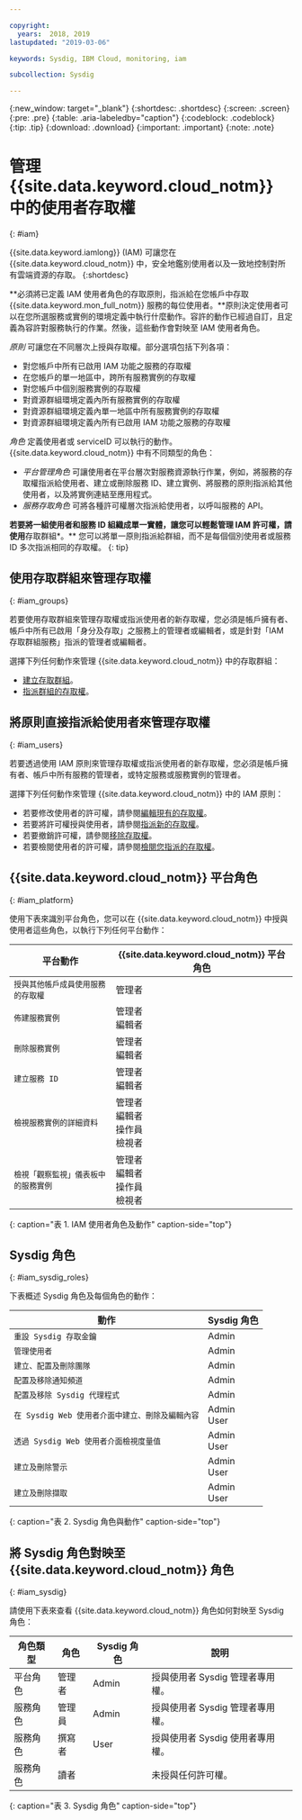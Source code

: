 ```yaml
---

copyright:
  years:  2018, 2019
lastupdated: "2019-03-06"

keywords: Sysdig, IBM Cloud, monitoring, iam

subcollection: Sysdig

---
```


{:new_window: target="_blank"}
{:shortdesc: .shortdesc}
{:screen: .screen}
{:pre: .pre}
{:table: .aria-labeledby="caption"}
{:codeblock: .codeblock}
{:tip: .tip}
{:download: .download}
{:important: .important}
{:note: .note}

 
# 管理 {{site.data.keyword.cloud_notm}} 中的使用者存取權
{: #iam}

{{site.data.keyword.iamlong}} (IAM) 可讓您在 {{site.data.keyword.cloud_notm}} 中，安全地鑑別使用者以及一致地控制對所有雲端資源的存取。
{:shortdesc}

**必須將已定義 IAM 使用者角色的存取原則，指派給在您帳戶中存取 {{site.data.keyword.mon_full_notm}} 服務的每位使用者。**原則決定使用者可以在您所選服務或實例的環境定義中執行什麼動作。容許的動作已經過自訂，且定義為容許對服務執行的作業。然後，這些動作會對映至 IAM 使用者角色。

*原則* 可讓您在不同層次上授與存取權。部分選項包括下列各項： 

* 對您帳戶中所有已啟用 IAM 功能之服務的存取權
* 在您帳戶的單一地區中，跨所有服務實例的存取權
* 對您帳戶中個別服務實例的存取權
* 對資源群組環境定義內所有服務實例的存取權
* 對資源群組環境定義內單一地區中所有服務實例的存取權
* 對資源群組環境定義內所有已啟用 IAM 功能之服務的存取權

*角色* 定義使用者或 serviceID 可以執行的動作。{{site.data.keyword.cloud_notm}} 中有不同類型的角色：
* *平台管理角色* 可讓使用者在平台層次對服務資源執行作業，例如，將服務的存取權指派給使用者、建立或刪除服務 ID、建立實例、將服務的原則指派給其他使用者，以及將實例連結至應用程式。
* *服務存取角色* 可將各種許可權層次指派給使用者，以呼叫服務的 API。

**若要將一組使用者和服務 ID 組織成單一實體，讓您可以輕鬆管理 IAM 許可權，請使用**存取群組*。** 您可以將單一原則指派給群組，而不是每個個別使用者或服務 ID 多次指派相同的存取權。
{: tip}


## 使用存取群組來管理存取權
{: #iam_groups}

若要使用存取群組來管理存取權或指派使用者的新存取權，您必須是帳戶擁有者、帳戶中所有已啟用「身分及存取」之服務上的管理者或編輯者，或是針對「IAM 存取群組服務」指派的管理者或編輯者。 

選擇下列任何動作來管理 {{site.data.keyword.cloud_notm}} 中的存取群組：

* [建立存取群組](/docs/iam?topic=iam-groups#create_ag)。
* [指派群組的存取權](/docs/iam?topic=iam-groups#access_ag)。


## 將原則直接指派給使用者來管理存取權
{: #iam_users}

若要透過使用 IAM 原則來管理存取權或指派使用者的新存取權，您必須是帳戶擁有者、帳戶中所有服務的管理者，或特定服務或服務實例的管理者。 

選擇下列任何動作來管理 {{site.data.keyword.cloud_notm}} 中的 IAM 原則：

* 若要修改使用者的許可權，請參閱[編輯現有的存取權](/docs/iam?topic=iam-iammanidaccser#edit_existing)。
* 若要將許可權授與使用者，請參閱[指派新的存取權](/docs/iam?topic=iam-iammanidaccser#assign_new_access)。
* 若要撤銷許可權，請參閱[移除存取權](/docs/iam?topic=iam-iammanidaccser#removing_access)。
* 若要檢閱使用者的許可權，請參閱[檢閱您指派的存取權](/docs/iam?topic=iam-iammanidaccser#review_your_access)。


## {{site.data.keyword.cloud_notm}} 平台角色
{: #iam_platform}

使用下表來識別平台角色，您可以在 {{site.data.keyword.cloud_notm}} 中授與使用者這些角色，以執行下列任何平台動作：

| 平台動作                                                        | {{site.data.keyword.cloud_notm}} 平台角色    | 
|-------------------------------------------------------------------------|------------------------------------------------------|
| `授與其他帳戶成員使用服務的存取權`           | 管理者                                        | 
| `佈建服務實例`                                          |管理者 </br>編輯者| 
| `刪除服務實例`                                             |管理者 </br>編輯者| 
| `建立服務 ID`                                                   |管理者 </br>編輯者|
| `檢視服務實例的詳細資料`                                    |管理者 </br>編輯者 </br>操作員 </br>檢視者| 
| `檢視「觀察監視」儀表板中的服務實例`      |管理者 </br>編輯者 </br>操作員 </br>檢視者| 
{: caption="表 1. IAM 使用者角色及動作" caption-side="top"}



## Sysdig 角色
{: #iam_sysdig_roles}

下表概述 Sysdig 角色及每個角色的動作：

| 動作                                                                    | Sysdig 角色                                          | 
|----------------------------------------------------------------------------|------------------------------------------------------|
| `重設 Sysdig 存取金鑰`                                              | Admin                                                |
| `管理使用者`                                                             | Admin                                                |
| `建立、配置及刪除團隊`                                      | Admin                                                |
| `配置及移除通知頻道`                              | Admin                                                | 
| `配置及移除 Sysdig 代理程式`                                       | Admin                                                |
| `在 Sysdig Web 使用者介面中建立、刪除及編輯內容`                    | Admin </br>User                                      |  
| `透過 Sysdig Web 使用者介面檢視度量值`                                   | Admin </br>User                                      |  
| `建立及刪除警示`                                                 | Admin </br>User                                      | 
| `建立及刪除擷取`                                               | Admin </br>User                                      |   
{: caption="表 2. Sysdig 角色與動作" caption-side="top"}


## 將 Sysdig 角色對映至 {{site.data.keyword.cloud_notm}} 角色
{: #iam_sysdig}

請使用下表來查看 {{site.data.keyword.cloud_notm}} 角色如何對映至 Sysdig 角色：

| 角色類型        | 角色               | Sysdig 角色                | 說明                                 |
|---------------------|--------------------|----------------------------|---------------------------------------------|
| 平台角色       | 管理者      | Admin                      | 授與使用者 Sysdig 管理者專用權。   | 
| 服務角色        | 管理員            | Admin                      | 授與使用者 Sysdig 管理者專用權。   | 
| 服務角色        |撰寫者| User                       | 授與使用者 Sysdig 使用者專用權。   |
| 服務角色        | 讀者             |                            | 未授與任何許可權。                 |
{: caption="表 3. Sysdig 角色" caption-side="top"}


